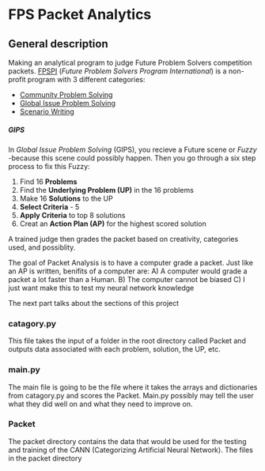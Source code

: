 # FPS Packet Analytics

## General description

Making an analytical program to judge Future Problem Solvers competition packets.
[FPSPI](https://www.fpspi.org) (*Future Problem Solvers Program International*) is a non-profit program with 3 different categories:

* [Community Problem Solving](http://www.fpspi.org/cmps.html)
* [Global Issue Problem Solving](http://www.fpspi.org/gips.html)
* [Scenario Writing](http://www.fpspi.org/sw.html)

##### GIPS
In *Global Issue Problem Solving* (GIPS), you recieve a Future scene or *Fuzzy* -because this scene could possibly happen. Then you go through a six step process to fix this Fuzzy:

1. Find 16 **Problems**
2. Find the **Underlying Problem (UP)** in the 16 problems
3. Make 16 **Solutions** to the UP
4. **Select Criteria** - 5
5. **Apply Criteria** to top 8 solutions
6. Creat an **Action Plan (AP)** for the highest scored solution

A trained judge then grades the packet based on creativity, categories used, and possiblity.

The goal of Packet Analysis is to have a computer grade a packet. Just like an AP is written, benifits of a computer are:
A) A computer would grade a packet a lot faster than a Human.
B) The computer cannot be biased
C) I just want make this to test my neural network knowledge

The next part talks about the sections of this project

### catagory.py
This file takes the input of a folder in the root directory called Packet and
outputs data associated with each problem, solution, the UP, etc.

### main.py
The main file is going to be the file where it takes the arrays and dictionaries
from catagory.py and scores the Packet. Main.py possibly may tell the user what
they did well on and what they need to improve on.

### Packet
The packet directory contains the data that would be used for the testing and
training of the CANN (Categorizing Artificial Neural Network). The files in the
packet directory

